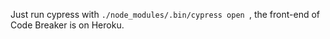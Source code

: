 Just run cypress with `./node_modules/.bin/cypress open `, the front-end of Code Breaker is on Heroku.